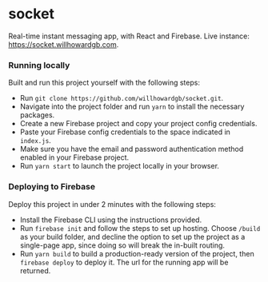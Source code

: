 # socket
Real-time instant messaging app, with React and Firebase. Live instance: https://socket.willhowardgb.com.

### Running locally
Built and run this project yourself with the following steps:

* Run `git clone https://github.com/willhowardgb/socket.git`.
* Navigate into the project folder and run `yarn` to install the necessary packages.
* Create a new Firebase project and copy your project config credentials.
* Paste your Firebase config credentials to the space indicated in `index.js`.
* Make sure you have the email and password authentication method enabled in your Firebase project.
* Run `yarn start` to launch the project locally in your browser.

### Deploying to Firebase
Deploy this project in under 2 minutes with the following steps:

* Install the Firebase CLI using the instructions provided.
* Run `firebase init` and follow the steps to set up hosting. Choose `/build` as your build folder, and decline the option to set up the project as a single-page app, since doing so will break the in-built routing.
* Run `yarn build` to build a production-ready version of the project, then `firebase deploy` to deploy it. The url for the running app will be returned.

